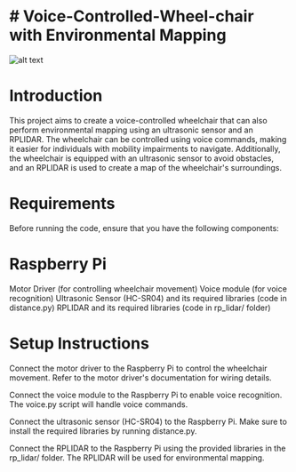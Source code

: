 # # Voice-Controlled-Wheel-chair with Environmental Mapping

![alt text](https://github.com/gaganchapa/Voice_Controlled_Wheel_Chair/blob/main/chair.jpg)

# Introduction
This project aims to create a voice-controlled wheelchair that can also perform environmental mapping using an ultrasonic sensor and an RPLIDAR. The wheelchair can be controlled using voice commands, making it easier for individuals with mobility impairments to navigate. Additionally, the wheelchair is equipped with an ultrasonic sensor to avoid obstacles, and an RPLIDAR is used to create a map of the wheelchair's surroundings.

# Requirements
Before running the code, ensure that you have the following components:

# Raspberry Pi
Motor Driver (for controlling wheelchair movement)
Voice module (for voice recognition)
Ultrasonic Sensor (HC-SR04) and its required libraries (code in distance.py)
RPLIDAR and its required libraries (code in rp_lidar/ folder)
# Setup Instructions
Connect the motor driver to the Raspberry Pi to control the wheelchair movement. Refer to the motor driver's documentation for wiring details.

Connect the voice module to the Raspberry Pi to enable voice recognition. The voice.py script will handle voice commands.

Connect the ultrasonic sensor (HC-SR04) to the Raspberry Pi. Make sure to install the required libraries by running distance.py.

Connect the RPLIDAR to the Raspberry Pi using the provided libraries in the rp_lidar/ folder. The RPLIDAR will be used for environmental mapping.
